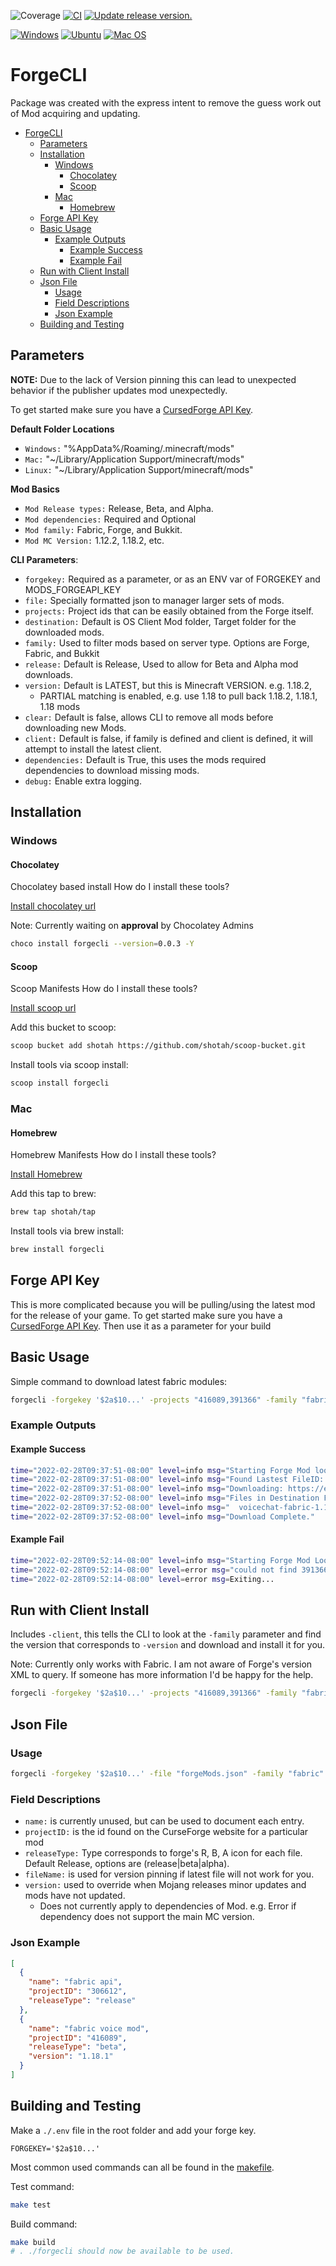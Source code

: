 ![Coverage](https://img.shields.io/badge/Coverage-65.2%25-yellow)
[![CI](https://github.com/shotah/forgecli/workflows/ContinuousIntegration/badge.svg)](https://github.com/shotah/forgecli/actions?query=workflow:ContinuousIntegration)
[![Update release version.](https://github.com/shotah/forgecli/workflows/PublishRelease/badge.svg)](https://github.com/shotah/forgecli/actions?query=workflow:PublishRelease)

[![Windows](https://img.shields.io/badge/Windows-0078D6?logo=windows&logoColor=white)](https://docs.github.com/en/actions/reference/workflow-syntax-for-github-actions#jobsjob_idruns-on)
[![Ubuntu](https://img.shields.io/badge/Ubuntu-E95420?logo=ubuntu&logoColor=white)](https://docs.github.com/en/actions/reference/workflow-syntax-for-github-actions#jobsjob_idruns-on)
[![Mac OS](https://img.shields.io/badge/mac%20os-000000?logo=macos&logoColor=F0F0F0)](https://docs.github.com/en/actions/reference/workflow-syntax-for-github-actions#jobsjob_idruns-on)

# ForgeCLI

Package was created with the express intent to remove the guess work out of Mod acquiring and updating.

<!-- TOC -->

- [ForgeCLI](#forgecli)
  - [Parameters](#parameters)
  - [Installation](#installation)
    - [Windows](#windows)
      - [Chocolatey](#chocolatey)
      - [Scoop](#scoop)
    - [Mac](#mac)
      - [Homebrew](#homebrew)
  - [Forge API Key](#forge-api-key)
  - [Basic Usage](#basic-usage)
    - [Example Outputs](#example-outputs)
      - [Example Success](#example-success)
      - [Example Fail](#example-fail)
  - [Run with Client Install](#run-with-client-install)
  - [Json File](#json-file)
    - [Usage](#usage)
    - [Field Descriptions](#field-descriptions)
    - [Json Example](#json-example)
  - [Building and Testing](#building-and-testing)

<!-- /TOC -->

## Parameters

**NOTE:** Due to the lack of Version pinning this can lead to unexpected behavior if the publisher updates mod unexpectedly.

To get started make sure you have a [CursedForge API Key](https://docs.curseforge.com/#getting-started).

**Default Folder Locations**

- `Windows:` "%AppData%/Roaming/.minecraft/mods"
- `Mac:` "~/Library/Application Support/minecraft/mods"
- `Linux:` "~/Library/Application Support/minecraft/mods"

**Mod Basics**

- `Mod Release types:` Release, Beta, and Alpha.
- `Mod dependencies:` Required and Optional
- `Mod family:` Fabric, Forge, and Bukkit.
- `Mod MC Version:` 1.12.2, 1.18.2, etc.

**CLI Parameters**:

- `forgekey:` Required as a parameter, or as an ENV var of FORGEKEY and MODS_FORGEAPI_KEY
- `file:` Specially formatted json to manager larger sets of mods.
- `projects:` Project ids that can be easily obtained from the Forge itself.
- `destination:` Default is OS Client Mod folder, Target folder for the downloaded mods.
- `family:` Used to filter mods based on server type. Options are Forge, Fabric, and Bukkit
- `release:` Default is Release, Used to allow for Beta and Alpha mod downloads.
- `version:` Default is LATEST, but this is Minecraft VERSION. e.g. 1.18.2,
  - PARTIAL matching is enabled, e.g. use 1.18 to pull back 1.18.2, 1.18.1, 1.18 mods
- `clear:` Default is false, allows CLI to remove all mods before downloading new Mods.
- `client:` Default is false, if family is defined and client is defined, it will attempt to install the latest client.
- `dependencies:` Default is True, this uses the mods required dependencies to download missing mods.
- `debug:` Enable extra logging.

## Installation

### Windows

#### Chocolatey

Chocolatey based install
How do I install these tools?

[Install chocolatey url](https://docs.chocolatey.org/en-us/choco/setup)

Note: Currently waiting on **approval** by Chocolatey Admins

```bash
choco install forgecli --version=0.0.3 -Y
```

#### Scoop

Scoop Manifests
How do I install these tools?

[Install scoop url](https://scoop.sh/)

Add this bucket to scoop:

```bash
scoop bucket add shotah https://github.com/shotah/scoop-bucket.git
```

Install tools via scoop install:

```bash
scoop install forgecli
```

### Mac

#### Homebrew

Homebrew Manifests
How do I install these tools?

[Install Homebrew](https://docs.brew.sh/Installation)

Add this tap to brew:

```bash
brew tap shotah/tap
```

Install tools via brew install:

```bash
brew install forgecli
```

## Forge API Key

This is more complicated because you will be pulling/using the latest mod for the release of your game. To get started make sure you have a [CursedForge API Key](https://docs.curseforge.com/#getting-started). Then use it as a parameter for your build

## Basic Usage

Simple command to download latest fabric modules:

```bash
forgecli -forgekey '$2a$10...' -projects "416089,391366" -family "fabric" -debug
```

### Example Outputs

#### Example Success

```bash
time="2022-02-28T09:37:51-08:00" level=info msg="Starting Forge Mod lookup"
time="2022-02-28T09:37:51-08:00" level=info msg="Found Lastest FileID: 3667363 for Mod: 416089"
time="2022-02-28T09:37:51-08:00" level=info msg="Downloading: https://edge.forgecdn.net/files/3667/363/voicechat-fabric-1.18.2-2.2.24.jar"
time="2022-02-28T09:37:52-08:00" level=info msg="Files in Destination Folder:"
time="2022-02-28T09:37:52-08:00" level=info msg="  voicechat-fabric-1.18.2-2.2.24.jar  "
time="2022-02-28T09:37:52-08:00" level=info msg="Download Complete."
```

#### Example Fail

```bash
time="2022-02-28T09:52:14-08:00" level=info msg="Starting Forge Mod Lookup"
time="2022-02-28T09:52:14-08:00" level=error msg="could not find 391366 for minecraft version: 1.18.2 or family: fabric"
time="2022-02-28T09:52:14-08:00" level=error msg=Exiting...
```

## Run with Client Install

Includes `-client`, this tells the CLI to look at the `-family` parameter and find the version that corresponds to `-version` and download and install it for you.

Note: Currently only works with Fabric. I am not aware of Forge's version XML to query. If someone has more information I'd be happy for the help.

```bash
forgecli -forgekey '$2a$10...' -projects "416089,391366" -family "fabric" -client -debug
```

## Json File

### Usage

```bash
forgecli -forgekey '$2a$10...' -file "forgeMods.json" -family "fabric" -client -dependencies
```

### Field Descriptions

- `name:` is currently unused, but can be used to document each entry.
- `projectID:` is the id found on the CurseForge website for a particular mod
- `releaseType:` Type corresponds to forge's R, B, A icon for each file. Default Release, options are (release|beta|alpha).
- `fileName:` is used for version pinning if latest file will not work for you.
- `version:` used to override when Mojang releases minor updates and mods have not updated.
  - Does not currently apply to dependencies of Mod. e.g. Error if dependency does not support the main MC version.

### Json Example

```json
[
  {
    "name": "fabric api",
    "projectID": "306612",
    "releaseType": "release"
  },
  {
    "name": "fabric voice mod",
    "projectID": "416089",
    "releaseType": "beta",
    "version": "1.18.1"
  }
]
```

## Building and Testing

Make a `./.env` file in the root folder and add your forge key.

```text
FORGEKEY='$2a$10...'
```

Most common used commands can all be found in the [makefile](makefile).

Test command:

```bash
make test
```

Build command:

```bash
make build
# . ./forgecli should now be available to be used.
```
